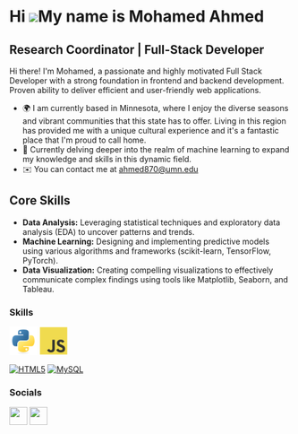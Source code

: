 Hi ![](https://user-images.githubusercontent.com/18350557/176309783-0785949b-9127-417c-8b55-ab5a4333674e.gif)My name is Mohamed Ahmed
=====================================================================================================================================

Research Coordinator | Full-Stack Developer
------------


Hi there! I'm Mohamed, a passionate and highly motivated Full Stack Developer with a strong foundation in frontend and backend development. Proven ability to deliver efficient and user-friendly web applications.
 

* 🌍  I am currently based in Minnesota, where I enjoy the diverse seasons and vibrant communities that this state has to offer. Living in this region has provided me with a unique cultural experience and it's a fantastic place that I'm proud to call home.
* 🧠  Currently delving deeper into the realm of machine learning to expand my knowledge and skills in this dynamic field.
* ✉️  You can contact me at [ahmed870@umn.edu](mailto:ahmed870@umn.edu)

## Core Skills

- **Data Analysis:** Leveraging statistical techniques and exploratory data analysis (EDA) to uncover patterns and trends.
- **Machine Learning:** Designing and implementing predictive models using various algorithms and frameworks (scikit-learn, TensorFlow, PyTorch).
- **Data Visualization:** Creating compelling visualizations to effectively communicate complex findings using tools like Matplotlib, Seaborn, and Tableau.

### Skills
<img src="https://raw.githubusercontent.com/devicons/devicon/master/icons/python/python-original.svg" alt="Python" width="50"/>
<img src="https://raw.githubusercontent.com/devicons/devicon/master/icons/javascript/javascript-original.svg" alt="JavaScript" width="50"/>

<p align="left">
<a href="https://developer.mozilla.org/en-US/docs/Glossary/HTML5" target="_blank" rel="noreferrer"><img src="https://raw.githubusercontent.com/danielcranney/readme-generator/main/public/icons/skills/html5-colored.svg" width="36" height="36" alt="HTML5" /></a>
<a href="https://www.mysql.com/" target="_blank" rel="noreferrer"><img src="https://raw.githubusercontent.com/danielcranney/readme-generator/main/public/icons/skills/mysql-colored.svg" width="36" height="36" alt="MySQL" /></a>
</p>

### Socials

<p align="left"> <a href="https://www.github.com/Amohamed24" target="_blank" rel="noreferrer"><img src="https://raw.githubusercontent.com/danielcranney/readme-generator/main/public/icons/socials/github.svg" width="32" height="32" /></a> <a href="https://www.linkedin.com/in/mohamed-ahmed-0998041b3/" target="_blank" rel="noreferrer"><img src="https://raw.githubusercontent.com/danielcranney/readme-generator/main/public/icons/socials/linkedin.svg" width="32" height="32" /></a></p>
